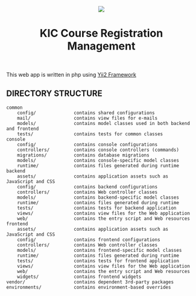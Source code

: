 <p align="center">
    <a href="http://34.206.241.249/" target="_blank">
        <img src="https://www.kic.ac.jp/wp-content/themes/KIC/img/common/logo_en.jpg" height="auto" width="auto">
    </a>
    <h1 align="center">KIC Course Registration Management</h1>
    <br>
</p>

<p>This web app is written in php using <a  href="http://www.yiiframework.com/" target="_blank">Yii2 Framework</a></p>

DIRECTORY STRUCTURE
-------------------

```
common
    config/              contains shared configurations
    mail/                contains view files for e-mails
    models/              contains model classes used in both backend and frontend
    tests/               contains tests for common classes    
console
    config/              contains console configurations
    controllers/         contains console controllers (commands)
    migrations/          contains database migrations
    models/              contains console-specific model classes
    runtime/             contains files generated during runtime
backend
    assets/              contains application assets such as JavaScript and CSS
    config/              contains backend configurations
    controllers/         contains Web controller classes
    models/              contains backend-specific model classes
    runtime/             contains files generated during runtime
    tests/               contains tests for backend application    
    views/               contains view files for the Web application
    web/                 contains the entry script and Web resources
frontend
    assets/              contains application assets such as JavaScript and CSS
    config/              contains frontend configurations
    controllers/         contains Web controller classes
    models/              contains frontend-specific model classes
    runtime/             contains files generated during runtime
    tests/               contains tests for frontend application
    views/               contains view files for the Web application
    web/                 contains the entry script and Web resources
    widgets/             contains frontend widgets
vendor/                  contains dependent 3rd-party packages
environments/            contains environment-based overrides
```
